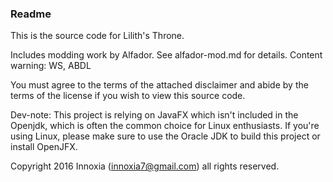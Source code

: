 <h3>Readme</h3>

This is the source code for Lilith's Throne.

Includes modding work by Alfador. See alfador-mod.md for details. Content warning: WS, ABDL

You must agree to the terms of the attached disclaimer and abide by the terms of the license if you wish to view this source code.

Dev-note: This project is relying on JavaFX which isn't included in the Openjdk, which is often the common choice for Linux enthusiasts. If you're using Linux, please make sure to use the Oracle JDK to build this project or install OpenJFX.

Copyright 2016 Innoxia (innoxia7@gmail.com) all rights reserved.

